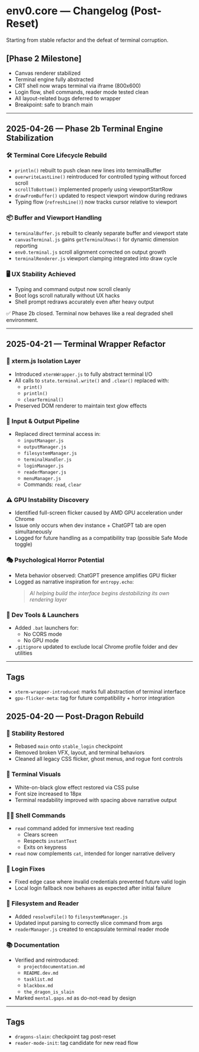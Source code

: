 # env0.core — Changelog (Post-Reset)
Starting from stable refactor and the defeat of terminal corruption.


## [Phase 2 Milestone]
- Canvas renderer stabilized
- Terminal engine fully abstracted
- CRT shell now wraps terminal via iframe (800x600)
- Login flow, shell commands, reader mode tested clean
- All layout-related bugs deferred to wrapper
- Breakpoint: safe to branch main


---
## 2025-04-26 — Phase 2b Terminal Engine Stabilization

### 🛠️ Terminal Core Lifecycle Rebuild
- `println()` rebuilt to push clean new lines into terminalBuffer
- `overwriteLastLine()` reintroduced for controlled typing without forced scroll
- `scrollToBottom()` implemented properly using viewportStartRow
- `drawFromBuffer()` updated to respect viewport window during redraws
- Typing flow (`refreshLine()`) now tracks cursor relative to viewport

### 📦 Buffer and Viewport Handling
- `terminalBuffer.js` rebuilt to cleanly separate buffer and viewport state
- `canvasTerminal.js` gains `getTerminalRows()` for dynamic dimension reporting
- `env0.terminal.js` scroll alignment corrected on output growth
- `terminalRenderer.js` viewport clamping integrated into draw cycle

### 🖥️ UX Stability Achieved
- Typing and command output now scroll cleanly
- Boot logs scroll naturally without UX hacks
- Shell prompt redraws accurately even after heavy output

✅ Phase 2b closed. Terminal now behaves like a real degraded shell environment.

---

## 2025-04-21 — Terminal Wrapper Refactor

### 🧱 xterm.js Isolation Layer
- Introduced `xtermWrapper.js` to fully abstract terminal I/O
- All calls to `state.terminal.write()` and `.clear()` replaced with:
  - `print()`
  - `println()`
  - `clearTerminal()`
- Preserved DOM renderer to maintain text glow effects

### 🔐 Input & Output Pipeline
- Replaced direct terminal access in:
  - `inputManager.js`
  - `outputManager.js`
  - `filesystemManager.js`
  - `terminalHandler.js`
  - `loginManager.js`
  - `readerManager.js`
  - `menuManager.js`
  - Commands: `read`, `clear`

### ⚠️ GPU Instability Discovery
- Identified full-screen flicker caused by AMD GPU acceleration under Chrome
- Issue only occurs when dev instance + ChatGPT tab are open simultaneously
- Logged for future handling as a compatibility trap (possible Safe Mode toggle)

### 🎭 Psychological Horror Potential
- Meta behavior observed: ChatGPT presence amplifies GPU flicker
- Logged as narrative inspiration for `entropy.echo`:
  > *AI helping build the interface begins destabilizing its own rendering layer*

### 🧰 Dev Tools & Launchers
- Added `.bat` launchers for:
  - No CORS mode
  - No GPU mode
- `.gitignore` updated to exclude local Chrome profile folder and dev utilities

---

## Tags
- `xterm-wrapper-introduced`: marks full abstraction of terminal interface
- `gpu-flicker-meta`: tag for future compatibility + horror integration



## 2025-04-20 — Post-Dragon Rebuild

### 🧼 Stability Restored
- Rebased `main` onto `stable_login` checkpoint
- Removed broken VFX, layout, and terminal behaviors
- Cleaned all legacy CSS flicker, ghost menus, and rogue font controls

### 🎨 Terminal Visuals
- White-on-black glow effect restored via CSS pulse
- Font size increased to 18px
- Terminal readability improved with spacing above narrative output

### 🧑‍💻 Shell Commands
- `read` command added for immersive text reading
  - Clears screen
  - Respects `instantText`
  - Exits on keypress
- `read` now complements `cat`, intended for longer narrative delivery

### 🔐 Login Fixes
- Fixed edge case where invalid credentials prevented future valid login
- Local login fallback now behaves as expected after initial failure

### 📁 Filesystem and Reader
- Added `resolveFile()` to `filesystemManager.js`
- Updated input parsing to correctly slice command from args
- `readerManager.js` created to encapsulate terminal reader mode

### 📚 Documentation
- Verified and reintroduced:
  - `projectdocumentation.md`
  - `README.dev.md`
  - `tasklist.md`
  - `blackbox.md`
  - `the_dragon_is_slain`
- Marked `mental.gaps.md` as do-not-read by design

---

## Tags
- `dragons-slain`: checkpoint tag post-reset
- `reader-mode-init`: tag candidate for new read flow
